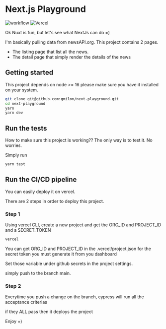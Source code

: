 # Next.js Playground

![workflow](https://github.com/gmilon/next-playground/actions/workflows/ci.yml/badge.svg)
![Vercel](https://vercelbadge.vercel.app/api/gmilon/next-playground)

Ok Nuxt is fun, but let's see what NextJs can do =)

I'm basically pulling data from newsAPI.org. This project contains 2 pages.

- The listing page that list all the news.
- The detail page that simply render the details of the news

## Getting started

This project depends on node >= 16 please make sure you have it installed on your system.

```bash
git clone git@github.com:gmilon/next-playground.git
cd next-playground
yarn
yarn dev
```

## Run the tests

How to make sure this project is working??
The only way is to test it.
No worries.

Simply run

```bash
yarn test
```

## Run the CI/CD pipeline

You can easily deploy it on vercel.

There are 2 steps in order to deploy this project.

### Step 1

Using vercel CLI, create a new project and get the ORG_ID and PROJECT_ID and a SECRET_TOKEN

```bash
vercel
```


You can get ORG_ID and PROJECT_ID in the .vercel/project.json
for the secret token you must generate it from you dashboard

Set those variable under github secrets in the project settings.

simply push to the branch main.

### Step 2

Everytime you push a change on the branch, cypress will run all the acceptance criterias

if they ALL pass then it deploys the project

Enjoy =)
